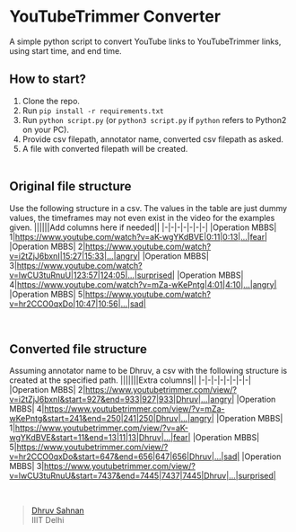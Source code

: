 # YouTubeTrimmer Converter
A simple python script to convert YouTube links to YouTubeTrimmer links, using start time, and end time.

## How to start?
1. Clone the repo.<br>
2. Run `pip install -r requirements.txt`<br>
3. Run `python script.py` (or `python3 script.py` if `python` refers to Python2 on your PC).<br>
4. Provide csv filepath, annotator name, converted csv filepath as asked.<br>
5. A file with converted filepath will be created.<br><br>

## Original file structure
Use the following structure in a csv. The values in the table are just dummy values, the timeframes may not even exist in the video for the examples given.
||||||Add columns here if needed||
|-|-|-|-|-|-|-|
|Operation MBBS|  1|https://www.youtube.com/watch?v=aK-wgYKdBVE|0:11|0:13|...|fear|
|Operation MBBS|  2|https://www.youtube.com/watch?v=i2tZjJ6bxnI|15:27|15:33|...|angry|
|Operation MBBS|  3|https://www.youtube.com/watch?v=lwCU3tuRnuU|123:57|124:05|...|surprised|
|Operation MBBS|  4|https://www.youtube.com/watch?v=mZa-wKePntg|4:01|4:10|...|angry|
|Operation MBBS|  5|https://www.youtube.com/watch?v=hr2CCO0qxDo|10:47|10:56|...|sad|

<br>

## Converted file structure
Assuming annotator name to be Dhruv, a csv with the following structure is created at the specified path.
|||||||Extra columns||
|-|-|-|-|-|-|-|-|
|Operation MBBS|  2|https://www.youtubetrimmer.com/view/?v=i2tZjJ6bxnI&start=927&end=933|927|933|Dhruv|...|angry|
|Operation MBBS|  4|https://www.youtubetrimmer.com/view/?v=mZa-wKePntg&start=241&end=250|241|250|Dhruv|...|angry|
|Operation MBBS|  1|https://www.youtubetrimmer.com/view/?v=aK-wgYKdBVE&start=11&end=13|11|13|Dhruv|...|fear|
|Operation MBBS|  5|https://www.youtubetrimmer.com/view/?v=hr2CCO0qxDo&start=647&end=656|647|656|Dhruv|...|sad|
|Operation MBBS|  3|https://www.youtubetrimmer.com/view/?v=lwCU3tuRnuU&start=7437&end=7445|7437|7445|Dhruv|...|surprised|

<br>

> [Dhruv Sahnan](https://github.com/dhruvs009)<br>
> IIIT Delhi
